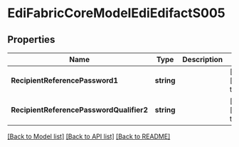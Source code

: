 # EdiFabricCoreModelEdiEdifactS005

## Properties
Name | Type | Description | Notes
------------ | ------------- | ------------- | -------------
**RecipientReferencePassword1** | **string** |  | [optional] [default to null]
**RecipientReferencePasswordQualifier2** | **string** |  | [optional] [default to null]

[[Back to Model list]](../README.md#documentation-for-models) [[Back to API list]](../README.md#documentation-for-api-endpoints) [[Back to README]](../README.md)


